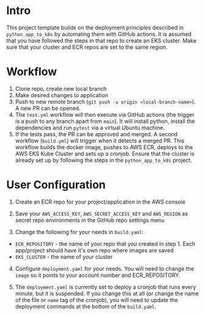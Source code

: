 # Intro

This project template builds on the deployment principles described in `python_app_to_k8s` by automating them with GitHub actions. It is assumed that you have followed the steps in that repo to create an EKS cluster. Make sure that your cluster and ECR repos are set to the same region.

# Workflow

1. Clone repo, create new local branch
2. Make desired changes to application
3. Push to new remote branch (`git push -u origin <local-branch-name>`). A new PR can be opened.
4. The `test.yml` workflow will then execute via GitHub actions (the trigger is a push to any branch apart from `main`). It will install python, install the dependencies and run `pytest` via a virtual Ubuntu machine.
5. If the tests pass, the PR can be approved and merged. A second workflow (`build.yml`) will trigger when it detects a merged PR. This workflow builds the docker image, pushes to AWS ECR, deploys to the AWS EKS Kube Cluster and sets up a cronjob. Ensure that the cluster is already set up by following the steps in  the `python_app_to_k8s` project. 

# User Configuration

1. Create an ECR repo for your project/application in the AWS console

2. Save your `AWS_ACCESS_KEY`, `AWS_SECRET_ACCESS_KEY` and `AWS_REGION` as secret repo environments in the GitHub repo settings menu

3. Change the following for your needs in `build.yaml`:

* `ECR_REPOSITORY` - the name of your repo that you created in step 1. Each app/project should have it's own repo where images are saved
* `EKS_CLUSTER` - the name of your cluster

4. Configure `deployment.yaml` for your needs. You will need to change the `image` so it points to your account number and ECR_REPOSITORY. 

5. The `deployment.yaml` is currently set to deploy a cronjob that runs every minute, but it is suspended. If you change this at all (or change the name of the file or `name` tag of the cronjob), you will need to update the deployment commands at the bottom of the `build.yaml`. 
 

